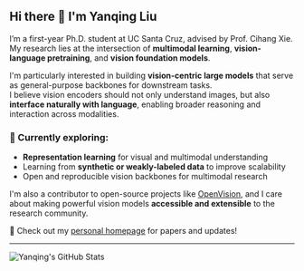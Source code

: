 ## Hi there 👋 I'm Yanqing Liu

I’m a first-year Ph.D. student at UC Santa Cruz, advised by Prof. Cihang Xie.  
My research lies at the intersection of **multimodal learning**, **vision-language pretraining**, and **vision foundation models**.

I'm particularly interested in building **vision-centric large models** that serve as general-purpose backbones for downstream tasks.  
I believe vision encoders should not only understand images, but also **interface naturally with language**, enabling broader reasoning and interaction across modalities.

### 🔬 Currently exploring:
- **Representation learning** for visual and multimodal understanding  
- Learning from **synthetic or weakly-labeled data** to improve scalability
- Open and reproducible vision backbones for multimodal research  

I'm also a contributor to open-source projects like [OpenVision]((https://github.com/UCSC-VLAA/OpenVision)), and I care about making powerful vision models **accessible and extensible** to the research community.

📄 Check out my [personal homepage](https://yanqing0327.github.io/Yanqing.github.io/) for papers and updates!

---

![Yanqing's GitHub Stats](https://github-readme-stats.vercel.app/api?username=yanqing0327&show_icons=true&theme=tokyonight)
